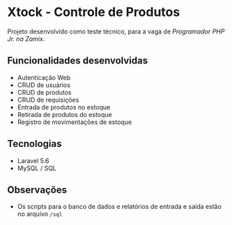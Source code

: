 # Xtock - Controle de Produtos

Projeto desenvolvido como teste técnico, para a vaga de *Programador PHP Jr. na Zamix*.

## Funcionalidades desenvolvidas

- Autenticação Web
- CRUD de usuários
- CRUD de produtos
- CRUD de requisições
- Entrada de produtos no estoque
- Retirada de produtos do estoque
- Registro de movimentações de estoque

## Tecnologias

- Laravel 5.6
- MySQL / SQL

## Observações

- Os scripts para o banco de dados e relatórios de entrada e saída estão no arquivo `/sql`
